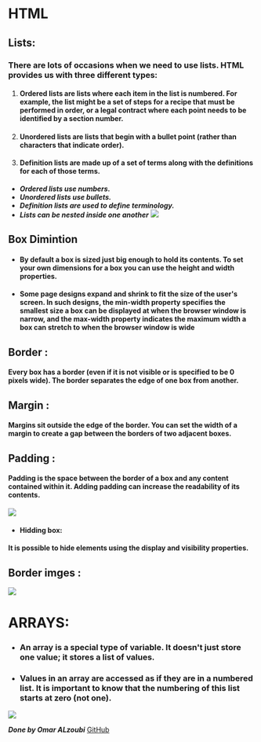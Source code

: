 # HTML 
## Lists:
### There are lots of occasions when we need to use lists. HTML provides us with three different types:
1. #### Ordered lists are lists where each item in the list is numbered. For example, the list might be a set of steps for a recipe that must be performed in order, or a legal contract where each point needs to be identified by a section number.
2. #### Unordered lists are lists that begin with a bullet point (rather than characters that indicate order).
3. #### Definition lists are made up of a set of terms along with the definitions for each of those terms.

* ***Ordered lists use numbers.***
* ***Unordered lists use bullets.***
* ***Definition lists are used to define terminology.***
* ***Lists can be nested inside one another***
![](https://data-flair.training/blogs/wp-content/uploads/sites/2/2020/07/html-lists-df.jpg)


## Box Dimintion 
* #### By default a box is sized just big enough to hold its contents. To set your own dimensions for a box you can use the height and width properties.
* #### Some page designs expand and shrink to fit the size of the user's screen. In such designs, the min-width property specifies the smallest size a box can be displayed at when the browser window is narrow, and the max-width property indicates the maximum width a box can stretch to when the browser window is wide

## Border :
#### Every box has a border (even if it is not visible or is specified to be 0 pixels wide). The border separates the edge of one box from another.

## Margin :
#### Margins sit outside the edge of the border. You can set the width of a margin to create a gap between the borders of two adjacent boxes.
## Padding :
#### Padding is the space between the border of a box and any content contained within it. Adding padding can increase the readability of its contents. 
![](https://www.csssolid.com/images/box-model/css-box-model.png)
* #### Hidding box:
#### It is possible to hide elements using the display and visibility properties.


## Border imges :
![](http://2.bp.blogspot.com/_NGtzWLNuHZY/R9W-XCreTqI/AAAAAAAAAB8/JflPaaxOIbs/s400/CSS+borders.jpg)
 # ARRAYS:
 * ### An array is a special type of variable. It doesn't just store one value; it stores a list of values. 
 * ### Values in an array are accessed as if they are in a numbered list. It is important to know that the numbering of this list starts at zero (not one). 
 ![](https://i.stack.imgur.com/stW7o.png)

 ***Done by Omar ALzoubi***
 [GitHub](https://github.com/Omar-zoubi)